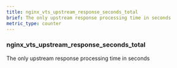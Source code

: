```yaml
---
title: nginx_vts_upstream_response_seconds_total
brief: The only upstream response processing time in seconds
metric_type: counter
---
```

### nginx_vts_upstream_response_seconds_total

The only upstream response processing time in seconds